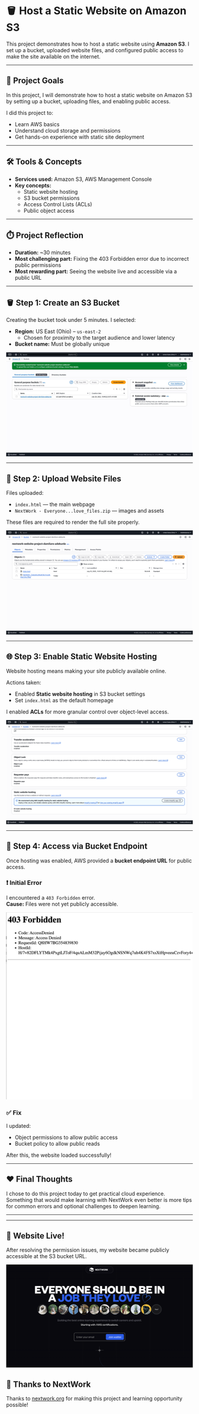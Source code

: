 
# 🪣 Host a Static Website on Amazon S3

This project demonstrates how to host a static website using **Amazon S3**. I set up a bucket, uploaded website files, and configured public access to make the site available on the internet.

---

## 📌 Project Goals

In this project, I will demonstrate how to host a static website on Amazon S3 by setting up a bucket, uploading files, and enabling public access.

I did this project to:
- Learn AWS basics
- Understand cloud storage and permissions
- Get hands-on experience with static site deployment

---

## 🛠️ Tools & Concepts

- **Services used:** Amazon S3, AWS Management Console  
- **Key concepts:**  
  - Static website hosting  
  - S3 bucket permissions  
  - Access Control Lists (ACLs)  
  - Public object access  

---

## ⏱️ Project Reflection

- **Duration:** ~30 minutes  
- **Most challenging part:** Fixing the 403 Forbidden error due to incorrect public permissions  
- **Most rewarding part:** Seeing the website live and accessible via a public URL

---

## 🪣 Step 1: Create an S3 Bucket

Creating the bucket took under 5 minutes. I selected:
- **Region:** US East (Ohio) – `us-east-2`  
  - Chosen for proximity to the target audience and lower latency  
- **Bucket name:** Must be globally unique

![S3 Bucket Creation](./screenshot-1.png)

---

## 📂 Step 2: Upload Website Files

Files uploaded:
- `index.html` — the main webpage
- `NextWork - Everyone...love_files.zip` — images and assets

These files are required to render the full site properly.

![Files Uploaded](./screenshot-2.png)

---

## 🌐 Step 3: Enable Static Website Hosting

Website hosting means making your site publicly available online.

Actions taken:
- Enabled **Static website hosting** in S3 bucket settings
- Set `index.html` as the default homepage

I enabled **ACLs** for more granular control over object-level access.

![Enable Hosting](./screenshot-3.png)

---

## 🔗 Step 4: Access via Bucket Endpoint

Once hosting was enabled, AWS provided a **bucket endpoint URL** for public access.

### ❗ Initial Error
I encountered a `403 Forbidden` error.  
**Cause:** Files were not yet publicly accessible.

![403 Error](./screenshot-4.png)

### ✅ Fix
I updated:
- Object permissions to allow public access
- Bucket policy to allow public reads

After this, the website loaded successfully!

---

## ❤️ Final Thoughts

I chose to do this project today to get practical cloud experience.  
Something that would make learning with NextWork even better is more tips for common errors and optional challenges to deepen learning.

---


---

## 🎉 Website Live!

After resolving the permission issues, my website became publicly accessible at the S3 bucket URL.

![Website Success](./screenshot-5.png)
## 🙌 Thanks to NextWork
Thanks to [nextwork.org](https://nextwork.org) for making this project and learning opportunity possible!

